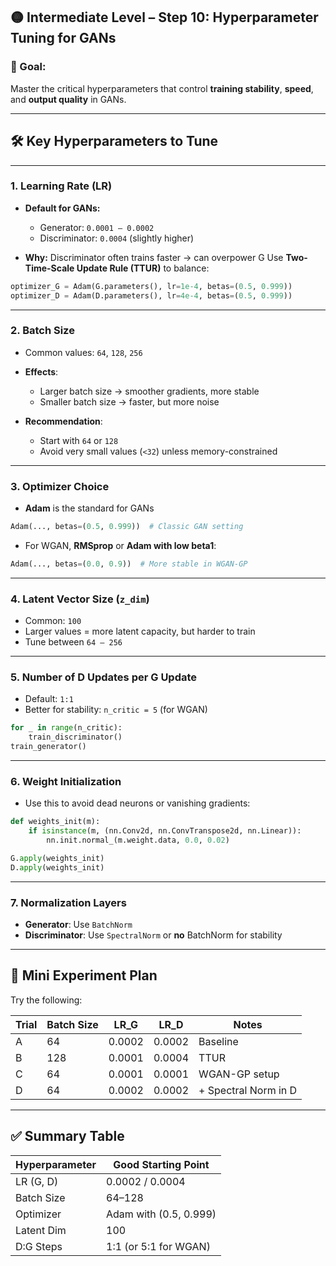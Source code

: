 ## 🟡 Intermediate Level – Step 10: **Hyperparameter Tuning for GANs**

### 🎯 Goal:

Master the critical hyperparameters that control **training stability**, **speed**, and **output quality** in GANs.

---

## 🛠️ Key Hyperparameters to Tune

---

### 1. **Learning Rate (LR)**

* **Default for GANs:**

  * Generator: `0.0001 – 0.0002`
  * Discriminator: `0.0004` (slightly higher)

* **Why:**
  Discriminator often trains faster → can overpower G
  Use **Two-Time-Scale Update Rule (TTUR)** to balance:

```python
optimizer_G = Adam(G.parameters(), lr=1e-4, betas=(0.5, 0.999))
optimizer_D = Adam(D.parameters(), lr=4e-4, betas=(0.5, 0.999))
```

---

### 2. **Batch Size**

* Common values: `64`, `128`, `256`
* **Effects**:

  * Larger batch size → smoother gradients, more stable
  * Smaller batch size → faster, but more noise
* **Recommendation**:

  * Start with `64` or `128`
  * Avoid very small values (`<32`) unless memory-constrained

---

### 3. **Optimizer Choice**

* **Adam** is the standard for GANs

```python
Adam(..., betas=(0.5, 0.999))  # Classic GAN setting
```

* For WGAN, **RMSprop** or **Adam with low beta1**:

```python
Adam(..., betas=(0.0, 0.9))  # More stable in WGAN-GP
```

---

### 4. **Latent Vector Size (`z_dim`)**

* Common: `100`
* Larger values = more latent capacity, but harder to train
* Tune between `64 – 256`

---

### 5. **Number of D Updates per G Update**

* Default: `1:1`
* Better for stability: `n_critic = 5` (for WGAN)

```python
for _ in range(n_critic):
    train_discriminator()
train_generator()
```

---

### 6. **Weight Initialization**

* Use this to avoid dead neurons or vanishing gradients:

```python
def weights_init(m):
    if isinstance(m, (nn.Conv2d, nn.ConvTranspose2d, nn.Linear)):
        nn.init.normal_(m.weight.data, 0.0, 0.02)
```

```python
G.apply(weights_init)
D.apply(weights_init)
```

---

### 7. **Normalization Layers**

* **Generator**: Use `BatchNorm`
* **Discriminator**: Use `SpectralNorm` or **no** BatchNorm for stability

---

## 🧪 Mini Experiment Plan

Try the following:

| Trial | Batch Size | LR\_G  | LR\_D  | Notes                |
| ----- | ---------- | ------ | ------ | -------------------- |
| A     | 64         | 0.0002 | 0.0002 | Baseline             |
| B     | 128        | 0.0001 | 0.0004 | TTUR                 |
| C     | 64         | 0.0001 | 0.0001 | WGAN-GP setup        |
| D     | 64         | 0.0002 | 0.0002 | + Spectral Norm in D |

---

## ✅ Summary Table

| Hyperparameter | Good Starting Point    |
| -------------- | ---------------------- |
| LR (G, D)      | 0.0002 / 0.0004        |
| Batch Size     | 64–128                 |
| Optimizer      | Adam with (0.5, 0.999) |
| Latent Dim     | 100                    |
| D\:G Steps     | 1:1 (or 5:1 for WGAN)  |
